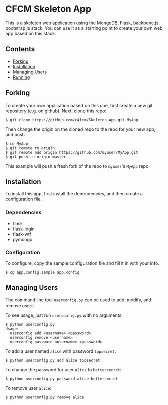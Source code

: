 # CFCM Skeleton App

This is a skeleton web application using the MongoDB, Flask, backbone.js,
bootstrap.js stack.  You can use it as a starting point to create your own
web app based on this stack.

## Contents
* [Forking](#forking)
* [Installation](#installation)
* [Managing Users](#managing-users)
* [Running](#running)

## Forking
To create your own application based on this one, first create a new git
repository (e.g. on github).  Next, clone this repo:

    $ git clone https://github.com/c4fcm/Skeleton-App.git MyApp
    
Then change the origin on the cloned repo to the repo for your new app,
and push.

    $ cd MyApp
    $ git remote rm origin
    $ git remote add origin https://github.com/myuser/MyApp.git
    $ git push -u origin master

This example will push a fresh fork of the repo to `myuser`'s `MyApp` repo.

## Installation
To install this app, first install the dependencies, and then create a
configuration file.

### Dependencies

* flask
* flask-login
* flask-wtf
* pymongo

### Configuration

To configure, copy the sample configuration file and fill it in with your info.

    $ cp app.config.sample app.config

## Managing Users
The command line tool `userconfig.py` can be used to add, modify, and remove users.

To see usage, just run `userconfig.py` with no arguments:

    $ python userconfig.py
    Usage:
      userconfig add <username> <password>
      userconfig remove <username>
      userconfig password <username> <password>

To add a user named `alice` with password `topsecret`:

    $ python userconfig.py add alice topsecret
    
To change the password for user `alice` to `bettersecret`:

    $ python userconfig.py password alice bettersecret
    
To remove user `alice`:

    $ python userconfig.py remove alice
